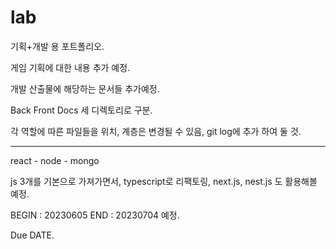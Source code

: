 # lab

기획+개발 용 포트폴리오.

게임 기획에 대한 내용 추가 예정.

개발 산출물에 해당하는 문서들 추가예정.

Back
Front
Docs
세 디렉토리로 구분.

각 역할에 따른 파일들을 위치, 계층은 변경될 수 있음, git log에 추가 하여 둘 것.


---

react - node - mongo

js
3개를 기본으로 가져가면서,
typescript로 리팩토링,
next.js, nest.js 도 활용해볼 예정.

BEGIN : 20230605
END : 20230704
예정.

Due DATE.
